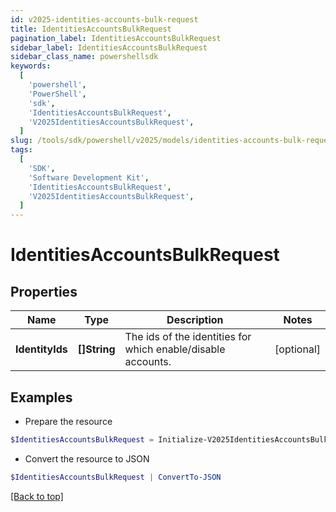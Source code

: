 ```yaml
---
id: v2025-identities-accounts-bulk-request
title: IdentitiesAccountsBulkRequest
pagination_label: IdentitiesAccountsBulkRequest
sidebar_label: IdentitiesAccountsBulkRequest
sidebar_class_name: powershellsdk
keywords:
  [
    'powershell',
    'PowerShell',
    'sdk',
    'IdentitiesAccountsBulkRequest',
    'V2025IdentitiesAccountsBulkRequest',
  ]
slug: /tools/sdk/powershell/v2025/models/identities-accounts-bulk-request
tags:
  [
    'SDK',
    'Software Development Kit',
    'IdentitiesAccountsBulkRequest',
    'V2025IdentitiesAccountsBulkRequest',
  ]
---
```


# IdentitiesAccountsBulkRequest

## Properties

| Name | Type | Description | Notes |
| --- | --- | --- | --- |
| **IdentityIds** | **[]String** | The ids of the identities for which enable/disable accounts. | [optional] |

## Examples

- Prepare the resource

```powershell
$IdentitiesAccountsBulkRequest = Initialize-V2025IdentitiesAccountsBulkRequest  -IdentityIds [2c91808384203c2d018437e631158308, 2c9180858082150f0180893dbaf553fe]
```

- Convert the resource to JSON

```powershell
$IdentitiesAccountsBulkRequest | ConvertTo-JSON
```

[[Back to top]](#)
